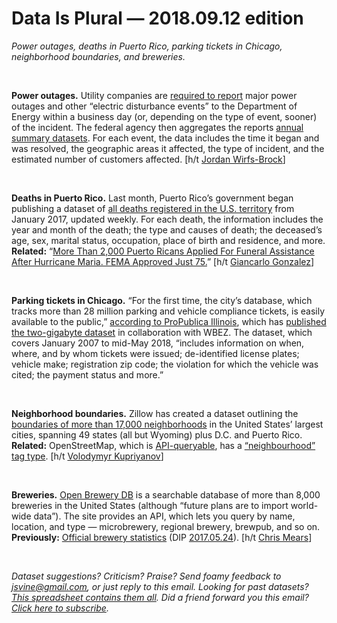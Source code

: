 Data Is Plural — 2018.09.12 edition
===================================

*Power outages, deaths in Puerto Rico, parking tickets in Chicago, neighborhood boundaries, and breweries.*

&nbsp;

**Power outages.** Utility companies are [required to report](https://www.oe.netl.doe.gov/oe417.aspx) major power outages and other “electric disturbance events” to the Department of Energy within a business day (or, depending on the type of event, sooner) of the incident. The federal agency then aggregates the reports [annual summary datasets](https://www.oe.netl.doe.gov/OE417_annual_summary.aspx). For each event, the data includes the time it began and was resolved, the geographic areas it affected, the type of incident, and the estimated number of customers affected. [h/t [Jordan Wirfs-Brock](http://insideenergy.org/2014/08/18/data-explore-15-years-of-power-outages/)]

&nbsp;

**Deaths in Puerto Rico.** Last month, Puerto Rico’s government began publishing a dataset of [all deaths registered in the U.S. territory](https://datos.estadisticas.pr/dataset/defunciones) from January 2017, updated weekly. For each death, the information includes the year and month of the death; the type and causes of death; the deceased’s age, sex, marital status, occupation, place of birth and residence, and more. **Related:** “[More Than 2,000 Puerto Ricans Applied For Funeral Assistance After Hurricane Maria. FEMA Approved Just 75.](https://www.buzzfeednews.com/article/nidhiprakash/puerto-rico-hurricane-funeral-assistance-fema)” [h/t [Giancarlo Gonzalez](https://twitter.com/giangonz/status/1035956181230071809)]

&nbsp;

**Parking tickets in Chicago.** “For the first time, the city’s database, which tracks more than 28 million parking and vehicle compliance tickets, is easily available to the public,” [according to ProPublica Illinois](https://www.propublica.org/nerds/download-chicago-parking-ticket-data), which has [published the two-gigabyte dataset](https://www.propublica.org/datastore/dataset/chicago-parking-ticket-data) in collaboration with WBEZ. The dataset, which covers January 2007 to mid-May 2018, “includes information on when, where, and by whom tickets were issued; de-identified license plates; vehicle make; registration zip code; the violation for which the vehicle was cited; the payment status and more.”

&nbsp;

**Neighborhood boundaries.** Zillow has created a dataset outlining the [boundaries of more than 17,000 neighborhoods](https://www.zillow.com/howto/api/neighborhood-boundaries.htm) in the United States’ largest cities, spanning 49 states (all but Wyoming) plus D.C. and Puerto Rico. **Related:** OpenStreetMap, which is [API-queryable](https://wiki.openstreetmap.org/wiki/Databases_and_data_access_APIs), has a [“neighbourhood” tag type](https://wiki.openstreetmap.org/wiki/Tag:place%3Dneighbourhood). [h/t [Volodymyr Kupriyanov](https://twitter.com/v_kupriyanov/status/977108035003969536)]

&nbsp;

**Breweries.** [Open Brewery DB](https://www.openbrewerydb.org/) is a searchable database of more than 8,000 breweries in the United States (although “future plans are to import world-wide data”). The site provides an API, which lets you query by name, location, and type — microbrewery, regional brewery, brewpub, and so on. **Previously:** [Official brewery statistics](https://www.ttb.gov/beer/beer-stats.shtml) (DIP [2017.05.24](https://tinyletter.com/data-is-plural/letters/data-is-plural-2017-05-24-edition)). [h/t [Chris Mears](https://github.com/toddmotto/public-apis/commit/5777659c8e8a43437179c1cbc985a7a06d997c51)]

&nbsp;

*Dataset suggestions? Criticism? Praise? Send foamy feedback to <jsvine@gmail.com>, or just reply to this email. Looking for past datasets? [This spreadsheet contains them all](https://docs.google.com/spreadsheets/d/1wZhPLMCHKJvwOkP4juclhjFgqIY8fQFMemwKL2c64vk). Did a friend forward you this email? [Click here to subscribe](https://tinyletter.com/data-is-plural).*